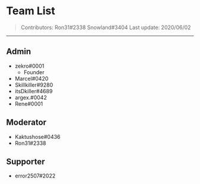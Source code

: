 # Team List
> Contributors: Ron31#2338 Snowland#3404
> Last update:  2020/06/02

---

## Admin

- zekro#0001
  - Founder
- Marcel#0420
- Skillkiller#9280
- itsDkiller#4689
- argex.#0042 
- Rene#0001
    
## Moderator

- Kaktushose#0436
- Ron31#2338

## Supporter

- error2507#2022
